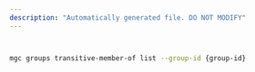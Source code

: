 ```yaml
---
description: "Automatically generated file. DO NOT MODIFY"
---
```


```bash


mgc groups transitive-member-of list --group-id {group-id}

```